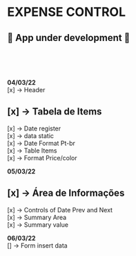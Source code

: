 # EXPENSE CONTROL

## 👷 __App under development__ 🚧
<br><br><br>

**04/03/22** <br>
[x] -> Header<br>
## [x] -> Tabela de Items<br>
[x] -> Date register<br>
[x] -> data static<br>
[x] -> Date Format Pt-br<br>
[x] -> Table Items<br>
[x] -> Format Price/color<br>

**05/03/22** <br>
## [x] -> Área de Informações<br>
[x] -> Controls of Date Prev and Next<br>
[x] -> Summary Area<br>
[x] -> Summary value<br>


**06/03/22**<br>
[] -> Form insert data<br>
